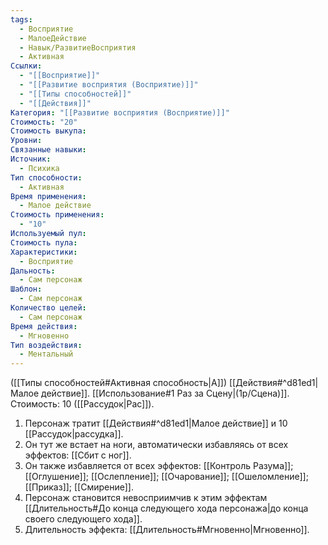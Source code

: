 ```yaml
---
tags:
  - Восприятие
  - МалоеДействие
  - Навык/РазвитиеВосприятия
  - Активная
Ссылки:
  - "[[Восприятие]]"
  - "[[Развитие восприятия (Восприятие)]]"
  - "[[Типы способностей]]"
  - "[[Действия]]"
Категория: "[[Развитие восприятия (Восприятие)]]"
Стоимость: "20"
Стоимость выкупа: 
Уровни: 
Связанные навыки: 
Источник:
  - Психика
Тип способности:
  - Активная
Время применения:
  - Малое действие
Стоимость применения:
  - "10"
Используемый пул: 
Стоимость пула: 
Характеристики:
  - Восприятие
Дальность:
  - Сам персонаж
Шаблон:
  - Сам персонаж
Количество целей:
  - Сам персонаж
Время действия:
  - Мгновенно
Тип воздействия:
  - Ментальный
---
```

([[Типы способностей#Активная способность|А]]) [[Действия#^d81ed1|Малое действие]]. [[Использование#1 Раз за Сцену|(1р/Сцена)]]. Стоимость: 10 ([[Рассудок|Рас]]).

1. Персонаж тратит [[Действия#^d81ed1|Малое действие]] и 10 [[Рассудок|рассудка]].
2. Он тут же встает на ноги, автоматически избавляясь от всех эффектов: [[Сбит с ног]]. 
3. Он также избавляется от всех эффектов: [[Контроль Разума]]; [[Оглушение]]; [[Ослепление]]; [[Очарование]]; [[Ошеломление]]; [[Приказ]]; [[Смирение]]. 
4. Персонаж становится невосприимчив к этим эффектам [[Длительность#До конца следующего хода персонажа|до конца своего следующего хода]].
5. Длительность эффекта: [[Длительность#Мгновенно|Мгновенно]].
